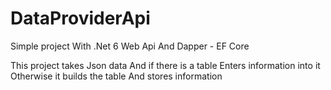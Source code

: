 # DataProviderApi
Simple project With .Net 6 Web Api And Dapper - EF Core 

This project takes Json data And if there is a table Enters information into it
Otherwise it builds the table And stores information


